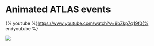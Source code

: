 # Animated ATLAS events

{% youtube %}https://www.youtube.com/watch?v=9bZkp7q19f0{% endyoutube %}


<img src="https://cds.cern.ch/record/1255875">




